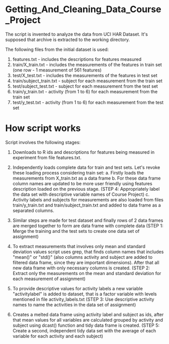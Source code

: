 # Getting_And_Cleaning_Data_Course_Project

The script is invented to analyze the data from UCI HAR Dataset. It's supposed that archive is extracted to the working directory.

The following files from the initial dataset is used:

1. features.txt - includes the descriptions for features measured
2. train/X_train.txt - includes the measurements of the features in train set (one row - 1 measurement of 561 features)
3. test/X_test.txt - includes the measurements of the features in test set
4. train/subject_train.txt - subject for each measurement from the train set
5. test/subject_test.txt - subject for each measurement from the test set
6. train/y_train.txt - activity (from 1 to 6) for each measurement from the train set
7. test/y_test.txt - activity (from 1 to 6) for each measurement from the test set
# How script works
Script involves the following stages:

1. Downloads to R ids and descriptions for features being measured in experiment from file features.txt.

2. Independently loads complete data for train and test sets. Let's revoke these loading process considering train set:
  a. Firstly loads the measurements from X_train.txt as a data frame
  b. For these data frame column names are updated to be more user friendly using features description loaded on the previous stage. (STEP 4: Appropriately label the data set with descriptive variable names of Course Project)
  c. Activity labels and subjects for measurements are also loaded from files train/y_train.txt and train/subject_train.txt and added to data frame as a separated columns.

3. Similar steps are made for test dataset and finally rows of 2 data frames are merged together to form are data frame with complete data (STEP 1: Merge the training and the test sets to create one data set of assignment)

4. To extract measurements that involves only mean and standard deviation values script uses grep, that finds column names that includes "mean()" or "std()" (also columns activity and subject are added to filtered data frame, since they are important dimensions). After that all new data frame with only necessary columns is created. (STEP 2: Extract only the measurements on the mean and standard deviation for each measurement of assignment)

5. To provide descriptive values for activity labels a new variable "activitylabel" is added to dataset, that is a factor variable with levels mentioned in file activity_labels.txt (STEP 3: Use descriptive activity names to name the activities in the data set of assignment)

6. Creates a melted data frame using activity label and subject as ids, after that mean values for all variables are calculated grouped by activity and subject using dcast() function and tidy data frame is created. (STEP 5: Create a second, independent tidy data set with the average of each variable for each activity and each subject)
